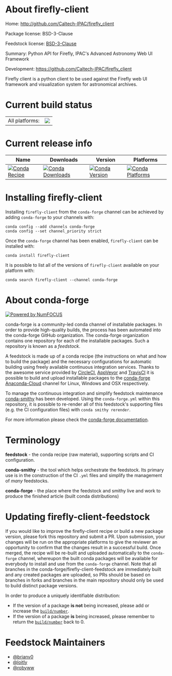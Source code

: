 About firefly-client
====================

Home: http://github.com/Caltech-IPAC/firefly_client

Package license: BSD-3-Clause

Feedstock license: [BSD-3-Clause](https://github.com/conda-forge/firefly-client-feedstock/blob/master/LICENSE.txt)

Summary: Python API for Firefly, IPAC's Advanced Astronomy Web UI Framework

Development: https://github.com/Caltech-IPAC/firefly_client

Firefly client is a python client to be used against the Firefly web
UI framework and visualization system for astronomical archives.


Current build status
====================


<table><tr><td>All platforms:</td>
    <td>
      <a href="https://dev.azure.com/conda-forge/feedstock-builds/_build/latest?definitionId=10754&branchName=master">
        <img src="https://dev.azure.com/conda-forge/feedstock-builds/_apis/build/status/firefly-client-feedstock?branchName=master">
      </a>
    </td>
  </tr>
</table>

Current release info
====================

| Name | Downloads | Version | Platforms |
| --- | --- | --- | --- |
| [![Conda Recipe](https://img.shields.io/badge/recipe-firefly--client-green.svg)](https://anaconda.org/conda-forge/firefly-client) | [![Conda Downloads](https://img.shields.io/conda/dn/conda-forge/firefly-client.svg)](https://anaconda.org/conda-forge/firefly-client) | [![Conda Version](https://img.shields.io/conda/vn/conda-forge/firefly-client.svg)](https://anaconda.org/conda-forge/firefly-client) | [![Conda Platforms](https://img.shields.io/conda/pn/conda-forge/firefly-client.svg)](https://anaconda.org/conda-forge/firefly-client) |

Installing firefly-client
=========================

Installing `firefly-client` from the `conda-forge` channel can be achieved by adding `conda-forge` to your channels with:

```
conda config --add channels conda-forge
conda config --set channel_priority strict
```

Once the `conda-forge` channel has been enabled, `firefly-client` can be installed with:

```
conda install firefly-client
```

It is possible to list all of the versions of `firefly-client` available on your platform with:

```
conda search firefly-client --channel conda-forge
```


About conda-forge
=================

[![Powered by NumFOCUS](https://img.shields.io/badge/powered%20by-NumFOCUS-orange.svg?style=flat&colorA=E1523D&colorB=007D8A)](http://numfocus.org)

conda-forge is a community-led conda channel of installable packages.
In order to provide high-quality builds, the process has been automated into the
conda-forge GitHub organization. The conda-forge organization contains one repository
for each of the installable packages. Such a repository is known as a *feedstock*.

A feedstock is made up of a conda recipe (the instructions on what and how to build
the package) and the necessary configurations for automatic building using freely
available continuous integration services. Thanks to the awesome service provided by
[CircleCI](https://circleci.com/), [AppVeyor](https://www.appveyor.com/)
and [TravisCI](https://travis-ci.com/) it is possible to build and upload installable
packages to the [conda-forge](https://anaconda.org/conda-forge)
[Anaconda-Cloud](https://anaconda.org/) channel for Linux, Windows and OSX respectively.

To manage the continuous integration and simplify feedstock maintenance
[conda-smithy](https://github.com/conda-forge/conda-smithy) has been developed.
Using the ``conda-forge.yml`` within this repository, it is possible to re-render all of
this feedstock's supporting files (e.g. the CI configuration files) with ``conda smithy rerender``.

For more information please check the [conda-forge documentation](https://conda-forge.org/docs/).

Terminology
===========

**feedstock** - the conda recipe (raw material), supporting scripts and CI configuration.

**conda-smithy** - the tool which helps orchestrate the feedstock.
                   Its primary use is in the construction of the CI ``.yml`` files
                   and simplify the management of *many* feedstocks.

**conda-forge** - the place where the feedstock and smithy live and work to
                  produce the finished article (built conda distributions)


Updating firefly-client-feedstock
=================================

If you would like to improve the firefly-client recipe or build a new
package version, please fork this repository and submit a PR. Upon submission,
your changes will be run on the appropriate platforms to give the reviewer an
opportunity to confirm that the changes result in a successful build. Once
merged, the recipe will be re-built and uploaded automatically to the
`conda-forge` channel, whereupon the built conda packages will be available for
everybody to install and use from the `conda-forge` channel.
Note that all branches in the conda-forge/firefly-client-feedstock are
immediately built and any created packages are uploaded, so PRs should be based
on branches in forks and branches in the main repository should only be used to
build distinct package versions.

In order to produce a uniquely identifiable distribution:
 * If the version of a package **is not** being increased, please add or increase
   the [``build/number``](https://docs.conda.io/projects/conda-build/en/latest/resources/define-metadata.html#build-number-and-string).
 * If the version of a package **is** being increased, please remember to return
   the [``build/number``](https://docs.conda.io/projects/conda-build/en/latest/resources/define-metadata.html#build-number-and-string)
   back to 0.

Feedstock Maintainers
=====================

* [@brianv0](https://github.com/brianv0/)
* [@loitly](https://github.com/loitly/)
* [@robyww](https://github.com/robyww/)

